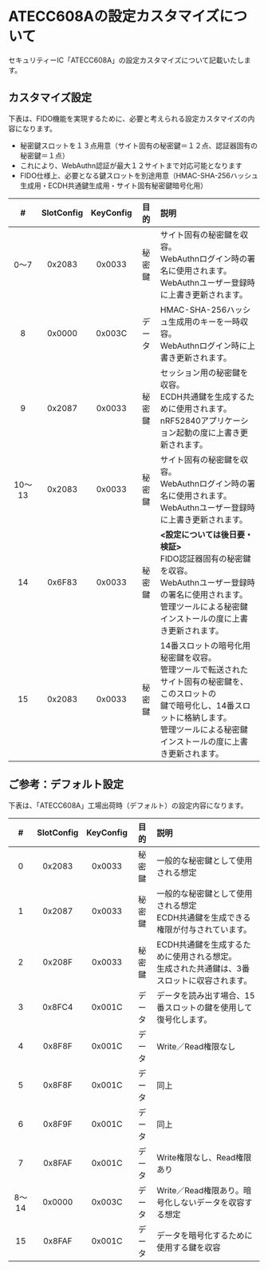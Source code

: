 # ATECC608Aの設定カスタマイズについて

セキュリティーIC「ATECC608A」の設定カスタマイズについて記載いたします。

## カスタマイズ設定

下表は、FIDO機能を実現するために、必要と考えられる設定カスタマイズの内容になります。

- 秘密鍵スロットを１３点用意（サイト固有の秘密鍵＝１２点、認証器固有の秘密鍵＝１点）
- これにより、WebAuthn認証が最大１２サイトまで対応可能となります
- FIDO仕様上、必要となる鍵スロットを別途用意（HMAC-SHA-256ハッシュ生成用・ECDH共通鍵生成用・サイト固有秘密鍵暗号化用）

| # |SlotConfig|KeyConfig| 目的 |説明|
|:---:|:---:|:---:|:---:|:---|
|0〜7|0x2083|0x0033|秘密鍵|サイト固有の秘密鍵を収容。<br>WebAuthnログイン時の署名に使用されます。<br>WebAuthnユーザー登録時に上書き更新されます。|
|8|0x0000|0x003C|データ|HMAC-SHA-256ハッシュ生成用のキーを一時収容。<br>WebAuthnログイン時に上書き更新されます。|
|9|0x2087|0x0033|秘密鍵|セッション用の秘密鍵を収容。<br>ECDH共通鍵を生成するために使用されます。<br>nRF52840アプリケーション起動の度に上書き更新されます。|
|10〜13|0x2083|0x0033|秘密鍵|サイト固有の秘密鍵を収容。<br>WebAuthnログイン時の署名に使用されます。<br>WebAuthnユーザー登録時に上書き更新されます。|
|14|0x6F83|0x0033|秘密鍵|**<設定については後日要・検証>**<br>FIDO認証器固有の秘密鍵を収容。<br>WebAuthnユーザー登録時の署名に使用されます。<br>管理ツールによる秘密鍵インストールの度に上書き更新されます。|
|15|0x2083|0x0033|秘密鍵|14番スロットの暗号化用秘密鍵を収容。<br>管理ツールで転送されたサイト固有の秘密鍵を、このスロットの<br>鍵で暗号化し、14番スロットに格納します。<br>管理ツールによる秘密鍵インストールの度に上書き更新されます。|

## ご参考：デフォルト設定

下表は、「ATECC608A」工場出荷時（デフォルト）の設定内容になります。

| # |SlotConfig|KeyConfig| 目的 |説明|
|:---:|:---:|:---:|:---:|:---|
|0|0x2083|0x0033|秘密鍵|一般的な秘密鍵として使用される想定 |
|1|0x2087|0x0033|秘密鍵|一般的な秘密鍵として使用される想定<br>ECDH共通鍵を生成できる権限が付与されています。 |
|2|0x208F|0x0033|秘密鍵|ECDH共通鍵を生成するために使用される想定。<br>生成された共通鍵は、3番スロットに収容されます。|
|3|0x8FC4|0x001C|データ|データを読み出す場合、15番スロットの鍵を使用して復号化します。 |
|4|0x8F8F|0x001C|データ|Write／Read権限なし |
|5|0x8F8F|0x001C|データ|同上 |
|6|0x8F9F|0x001C|データ|同上 |
|7|0x8FAF|0x001C|データ|Write権限なし、Read権限あり |
|8〜14|0x0000|0x003C|データ|Write／Read権限あり。暗号化しないデータを収容する想定 |
|15|0x8FAF|0x001C|データ|データを暗号化するために使用する鍵を収容 |
